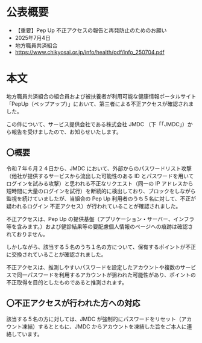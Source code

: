 # 公表概要
- 【重要】Pep Up 不正アクセスの報告と再発防止のためのお願い
- 2025年7月4日
- 地方職員共済組合
- https://www.chikyosai.or.jp/info/health/pdf/info_250704.pdf

# 本文
地方職員共済組合の組合員および被扶養者が利用可能な健康情報ポータルサイト「PepUp（ペップアップ）」において、第三者による不正アクセスが確認されました。

この件について、サービス提供会社である株式会社 JMDC （下「「JMDC」）から報告を受けましたので、お知らせいたします。

## 〇概要
令和７年６月２４日から、JMDC において、外部からのパスワードリスト攻撃 （他社が提供するサービスから流出した可能性のある ID とパスワードを用いてログインを試みる攻撃）と思われる不正なリクエスト（同一の IP アドレスから短時間に大量のログインを試行）を断続的に検出しており、ブロックをしながら監視を続けていましたが、当組合の Pep Up 利用者のうち５名に対して、不正が疑われるログイン 不正アクセス）が行われていることが確認されました。

不正アクセスは、Pep Up の提供基盤（アプリケーション・サーバー、インフラ等を含みます。）および健診結果等の要配慮個人情報のページへの痕跡は確認されておりません。

しかしながら、該当する５名のうち１名の方について、保有するポイントが不正に交換されていることが確認されました。

不正アクセスは、推測しやすいパスワードを設定したアカウントや複数のサービスで同一パスワードを利用するアカウントが狙われた可能性があり、ポイントの不正取得を目的としたものであると推測されます。

## 〇不正アクセスが行われた方への対応
該当する５名の方に対しては、JMDC が強制的にパスワードをリセット（アカウント凍結）するとともに、JMDC からアカウントを凍結した旨をご本人に連絡しています。

